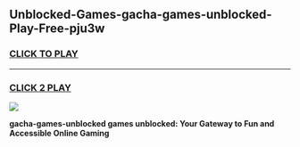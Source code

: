 
## Unblocked-Games-gacha-games-unblocked-Play-Free-pju3w
<h3>
<a href="https://premium76.site?title=gacha-games-unblocked&ref=23A">CLICK TO PLAY</a></h3>
<hr>

<h3>
<a href="https://premium76.site?title=gacha-games-unblocked&ref=23A">CLICK 2 PLAY</a>
  
</h3>

<a href="https://premium76.site?title=gacha-games-unblocked&ref=23A"><img src="https://clearcache.store/games.png"></a>


**gacha-games-unblocked games unblocked: Your Gateway to Fun and Accessible Online Gaming**
